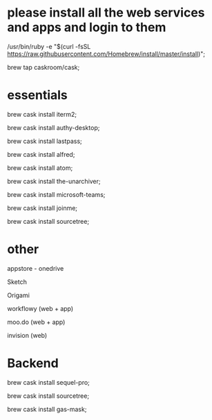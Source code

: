 # please install all the web services and apps and login to them

/usr/bin/ruby -e "$(curl -fsSL https://raw.githubusercontent.com/Homebrew/install/master/install)";

brew tap caskroom/cask;

# essentials 

brew cask install iterm2;

brew cask install authy-desktop;

brew cask install lastpass;

brew cask install alfred;

brew cask install atom;

brew cask install the-unarchiver;

brew cask install microsoft-teams;

brew cask install joinme;

brew cask install sourcetree;

# other

appstore - onedrive 

Sketch

Origami

workflowy (web + app)

moo.do (web + app)

invision (web)


# Backend

brew cask install sequel-pro;

brew cask install sourcetree;

brew cask install gas-mask;
